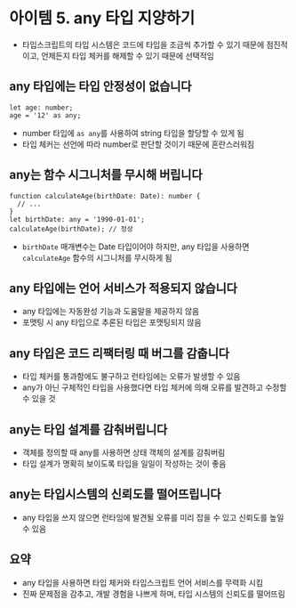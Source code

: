 # 아이템 5. any 타입 지양하기

- 타입스크립트의 타입 시스템은 코드에 타입을 조금씩 추가할 수 있기 때문에 점진적이고, 언제든지 타입 체커를 해제할 수 있기 때문에 선택적임

## any 타입에는 타입 안정성이 없습니다

```tsx
let age: number;
age = '12' as any;
```

- number 타입에 `as any`를 사용하여 string 타입을 할당할 수 있게 됨
- 타입 체커는 선언에 따라 number로 판단할 것이기 때문에 혼란스러워짐

## any는 함수 시그니처를 무시해 버립니다

```tsx
function calculateAge(birthDate: Date): number {
  // ...
}
let birthDate: any = '1990-01-01';
calculateAge(birthDate); // 정상
```

- `birthDate` 매개변수는 Date 타입이어야 하지만, any 타입을 사용하면 `calculateAge` 함수의 시그니처를 무시하게 됨

## any 타입에는 언어 서비스가 적용되지 않습니다

- any 타입에는 자동완성 기능과 도움말을 제공하지 않음
- 포맷팅 시 any 타입으로 추론된 타입은 포맷팅되지 않음

## any 타입은 코드 리팩터링 때 버그를 감춥니다

- 타입 체커를 통과함에도 불구하고 런타임에는 오류가 발생할 수 있음
- any가 아닌 구체적인 타입을 사용했다면 타입 체커에 의해 오류를 발견하고 수정할 수 있을 것

## any는 타입 설계를 감춰버립니다

- 객체를 정의할 때 any를 사용하면 상태 객체의 설계를 감춰버림
- 타입 설계가 명확히 보이도록 타입을 일일이 작성하는 것이 좋음

## any는 타입시스템의 신뢰도를 떨어뜨립니다

- any 타입을 쓰지 않으면 런타임에 발견될 오류를 미리 잡을 수 있고 신뢰도를 높일 수 있음

## 요약

- any 타입을 사용하면 타입 체커와 타입스크립트 언어 서비스를 무력화 시킴
- 진짜 문제점을 감추고, 개발 경험을 나쁘게 하며, 타입 시스템의 신뢰도를 떨어뜨림
